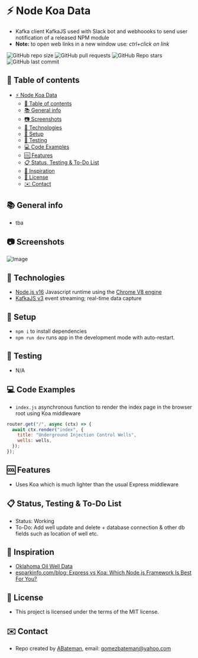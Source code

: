 # :zap: Node Koa Data

* Kafka client KafkaJS used with Slack bot and webhoooks to send user notification of a released NPM module
* **Note:** to open web links in a new window use: _ctrl+click on link_

![GitHub repo size](https://img.shields.io/github/repo-size/AndrewJBateman/node-kafka-webhooks?style=plastic)
![GitHub pull requests](https://img.shields.io/github/issues-pr/AndrewJBateman/node-kafka-webhooks?style=plastic)
![GitHub Repo stars](https://img.shields.io/github/stars/AndrewJBateman/node-kafka-webhooks?style=plastic)
![GitHub last commit](https://img.shields.io/github/last-commit/AndrewJBateman/node-kafka-webhooks?style=plastic)

## :page_facing_up: Table of contents

* [:zap: Node Koa Data](#zap-node-koa-data)
  * [:page_facing_up: Table of contents](#page_facing_up-table-of-contents)
  * [:books: General info](#books-general-info)
  * [:camera: Screenshots](#camera-screenshots)
  * [:signal_strength: Technologies](#signal_strength-technologies)
  * [:floppy_disk: Setup](#floppy_disk-setup)
  * [:wrench: Testing](#wrench-testing)
  * [:computer: Code Examples](#computer-code-examples)
  * [:cool: Features](#cool-features)
  * [:clipboard: Status, Testing & To-Do List](#clipboard-status-testing--to-do-list)
  * [:clap: Inspiration](#clap-inspiration)
  * [:file_folder: License](#file_folder-license)
  * [:envelope: Contact](#envelope-contact)

## :books: General info

* tba

## :camera: Screenshots

![Image](./img/list.png)

## :signal_strength: Technologies

* [Node.js v16](https://nodejs.org/) Javascript runtime using the [Chrome V8 engine](https://v8.dev/)
* [KafkaJS v3](https://kafka.apache.org/) event streaming; real-time data capture

## :floppy_disk: Setup

* `npm i` to install dependencies
* `npm run dev` runs app in the development mode with auto-restart.

## :wrench: Testing

* N/A

## :computer: Code Examples

* `index.js` asynchronous function to render the index page in the browser root using Koa middleware

```javascript
router.get("/", async (ctx) => {
  await ctx.render("index", {
    title: "Underground Injection Control Wells",
    wells: wells,
  });
});
```

## :cool: Features

* Uses Koa which is much lighter than the usual Express middleware

## :clipboard: Status, Testing & To-Do List

* Status: Working
* To-Do: Add well update and delete + database connection & other db fields such as location of well etc.

## :clap: Inspiration

* [Oklahoma Oil Well Data](https://oklahoma.gov/occ/divisions/oil-gas/oil-gas-data.html)
* [esparkinfo.com/blog: Express vs Koa: Which Node.js Framework Is Best For You?](https://www.esparkinfo.com/blog/express-vs-koa.html)

## :file_folder: License

* This project is licensed under the terms of the MIT license.

## :envelope: Contact

* Repo created by [ABateman](https://github.com/AndrewJBateman), email: gomezbateman@yahoo.com
